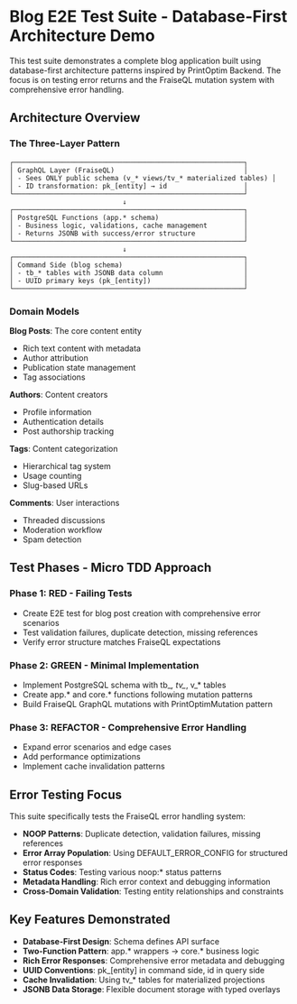 # Blog E2E Test Suite - Database-First Architecture Demo

This test suite demonstrates a complete blog application built using database-first architecture patterns inspired by PrintOptim Backend. The focus is on testing error returns and the FraiseQL mutation system with comprehensive error handling.

## Architecture Overview

### The Three-Layer Pattern
```
┌─────────────────────────────────────────────────────────┐
│ GraphQL Layer (FraiseQL)                                │
│ - Sees ONLY public schema (v_* views/tv_* materialized tables) │
│ - ID transformation: pk_[entity] → id                   │
└─────────────────────────────────────────────────────────┘
                            ↓
┌─────────────────────────────────────────────────────────┐
│ PostgreSQL Functions (app.* schema)                     │
│ - Business logic, validations, cache management         │
│ - Returns JSONB with success/error structure            │
└─────────────────────────────────────────────────────────┘
                            ↓
┌─────────────────────────────────────────────────────────┐
│ Command Side (blog schema)                              │
│ - tb_* tables with JSONB data column                    │
│ - UUID primary keys (pk_[entity])                       │
└─────────────────────────────────────────────────────────┘
```

### Domain Models

**Blog Posts**: The core content entity
- Rich text content with metadata
- Author attribution
- Publication state management
- Tag associations

**Authors**: Content creators
- Profile information
- Authentication details
- Post authorship tracking

**Tags**: Content categorization
- Hierarchical tag system
- Usage counting
- Slug-based URLs

**Comments**: User interactions
- Threaded discussions
- Moderation workflow
- Spam detection

## Test Phases - Micro TDD Approach

### Phase 1: RED - Failing Tests
- Create E2E test for blog post creation with comprehensive error scenarios
- Test validation failures, duplicate detection, missing references
- Verify error structure matches FraiseQL expectations

### Phase 2: GREEN - Minimal Implementation
- Implement PostgreSQL schema with tb_*, tv_*, v_* tables
- Create app.* and core.* functions following mutation patterns
- Build FraiseQL GraphQL mutations with PrintOptimMutation pattern

### Phase 3: REFACTOR - Comprehensive Error Handling
- Expand error scenarios and edge cases
- Add performance optimizations
- Implement cache invalidation patterns

## Error Testing Focus

This suite specifically tests the FraiseQL error handling system:

- **NOOP Patterns**: Duplicate detection, validation failures, missing references
- **Error Array Population**: Using DEFAULT_ERROR_CONFIG for structured error responses  
- **Status Codes**: Testing various noop:* status patterns
- **Metadata Handling**: Rich error context and debugging information
- **Cross-Domain Validation**: Testing entity relationships and constraints

## Key Features Demonstrated

- **Database-First Design**: Schema defines API surface
- **Two-Function Pattern**: app.* wrappers → core.* business logic
- **Rich Error Responses**: Comprehensive error metadata and debugging
- **UUID Conventions**: pk_[entity] in command side, id in query side
- **Cache Invalidation**: Using tv_* tables for materialized projections
- **JSONB Data Storage**: Flexible document storage with typed overlays